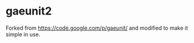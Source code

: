 gaeunit2
========

Forked from https://code.google.com/p/gaeunit/ and modified to make it simple in use.
